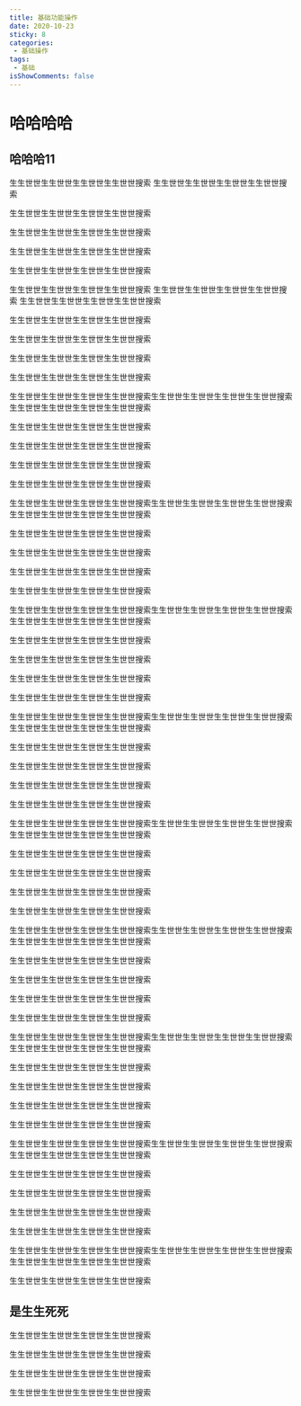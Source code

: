 ```yaml
---
title: 基础功能操作
date: 2020-10-23
sticky: 8
categories:
 - 基础操作
tags:
 - 基础
isShowComments: false
---
```

# 哈哈哈哈
##  哈哈哈11
生生世世生生世世生生世世生生世世搜索
生生世世生生世世生生世世生生世世搜索



生生世世生生世世生生世世生生世世搜索




生生世世生生世世生生世世生生世世搜索



生生世世生生世世生生世世生生世世搜索



生生世世生生世世生生世世生生世世搜索


生生世世生生世世生生世世生生世世搜索
生生世世生生世世生生世世生生世世搜索
生生世世生生世世生生世世生生世世搜索



生生世世生生世世生生世世生生世世搜索




生生世世生生世世生生世世生生世世搜索



生生世世生生世世生生世世生生世世搜索



生生世世生生世世生生世世生生世世搜索


生生世世生生世世生生世世生生世世搜索生生世世生生世世生生世世生生世世搜索
生生世世生生世世生生世世生生世世搜索



生生世世生生世世生生世世生生世世搜索




生生世世生生世世生生世世生生世世搜索



生生世世生生世世生生世世生生世世搜索



生生世世生生世世生生世世生生世世搜索


生生世世生生世世生生世世生生世世搜索生生世世生生世世生生世世生生世世搜索
生生世世生生世世生生世世生生世世搜索



生生世世生生世世生生世世生生世世搜索




生生世世生生世世生生世世生生世世搜索



生生世世生生世世生生世世生生世世搜索



生生世世生生世世生生世世生生世世搜索


生生世世生生世世生生世世生生世世搜索生生世世生生世世生生世世生生世世搜索
生生世世生生世世生生世世生生世世搜索



生生世世生生世世生生世世生生世世搜索




生生世世生生世世生生世世生生世世搜索



生生世世生生世世生生世世生生世世搜索



生生世世生生世世生生世世生生世世搜索


生生世世生生世世生生世世生生世世搜索生生世世生生世世生生世世生生世世搜索
生生世世生生世世生生世世生生世世搜索



生生世世生生世世生生世世生生世世搜索




生生世世生生世世生生世世生生世世搜索



生生世世生生世世生生世世生生世世搜索



生生世世生生世世生生世世生生世世搜索


生生世世生生世世生生世世生生世世搜索生生世世生生世世生生世世生生世世搜索
生生世世生生世世生生世世生生世世搜索



生生世世生生世世生生世世生生世世搜索




生生世世生生世世生生世世生生世世搜索



生生世世生生世世生生世世生生世世搜索



生生世世生生世世生生世世生生世世搜索


生生世世生生世世生生世世生生世世搜索生生世世生生世世生生世世生生世世搜索
生生世世生生世世生生世世生生世世搜索



生生世世生生世世生生世世生生世世搜索




生生世世生生世世生生世世生生世世搜索



生生世世生生世世生生世世生生世世搜索



生生世世生生世世生生世世生生世世搜索


生生世世生生世世生生世世生生世世搜索生生世世生生世世生生世世生生世世搜索
生生世世生生世世生生世世生生世世搜索



生生世世生生世世生生世世生生世世搜索




生生世世生生世世生生世世生生世世搜索



生生世世生生世世生生世世生生世世搜索



生生世世生生世世生生世世生生世世搜索


生生世世生生世世生生世世生生世世搜索生生世世生生世世生生世世生生世世搜索
生生世世生生世世生生世世生生世世搜索



生生世世生生世世生生世世生生世世搜索




生生世世生生世世生生世世生生世世搜索



生生世世生生世世生生世世生生世世搜索



生生世世生生世世生生世世生生世世搜索


生生世世生生世世生生世世生生世世搜索生生世世生生世世生生世世生生世世搜索
生生世世生生世世生生世世生生世世搜索



生生世世生生世世生生世世生生世世搜索



## 是生生死死
生生世世生生世世生生世世生生世世搜索



生生世世生生世世生生世世生生世世搜索



生生世世生生世世生生世世生生世世搜索


生生世世生生世世生生世世生生世世搜索
